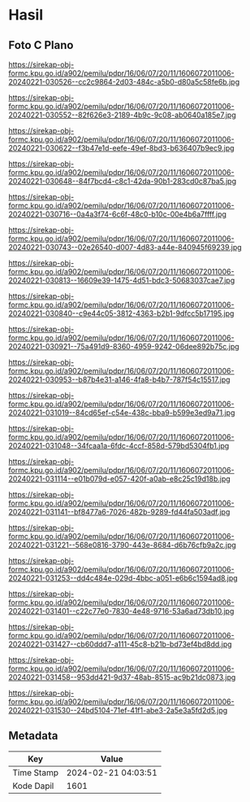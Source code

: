 # Hasil

## Foto C Plano

https://sirekap-obj-formc.kpu.go.id/a902/pemilu/pdpr/16/06/07/20/11/1606072011006-20240221-030526--cc2c9864-2d03-484c-a5b0-d80a5c58fe6b.jpg

https://sirekap-obj-formc.kpu.go.id/a902/pemilu/pdpr/16/06/07/20/11/1606072011006-20240221-030552--82f626e3-2189-4b9c-9c08-ab0640a185e7.jpg

https://sirekap-obj-formc.kpu.go.id/a902/pemilu/pdpr/16/06/07/20/11/1606072011006-20240221-030622--f3b47e1d-eefe-49ef-8bd3-b636407b9ec9.jpg

https://sirekap-obj-formc.kpu.go.id/a902/pemilu/pdpr/16/06/07/20/11/1606072011006-20240221-030648--84f7bcd4-c8c1-42da-90b1-283cd0c87ba5.jpg

https://sirekap-obj-formc.kpu.go.id/a902/pemilu/pdpr/16/06/07/20/11/1606072011006-20240221-030716--0a4a3f74-6c6f-48c0-b10c-00e4b6a7ffff.jpg

https://sirekap-obj-formc.kpu.go.id/a902/pemilu/pdpr/16/06/07/20/11/1606072011006-20240221-030743--02e26540-d007-4d83-a44e-840945f69239.jpg

https://sirekap-obj-formc.kpu.go.id/a902/pemilu/pdpr/16/06/07/20/11/1606072011006-20240221-030813--16609e39-1475-4d51-bdc3-50683037cae7.jpg

https://sirekap-obj-formc.kpu.go.id/a902/pemilu/pdpr/16/06/07/20/11/1606072011006-20240221-030840--c9e44c05-3812-4363-b2b1-9dfcc5b17195.jpg

https://sirekap-obj-formc.kpu.go.id/a902/pemilu/pdpr/16/06/07/20/11/1606072011006-20240221-030921--75a491d9-8360-4959-9242-06dee892b75c.jpg

https://sirekap-obj-formc.kpu.go.id/a902/pemilu/pdpr/16/06/07/20/11/1606072011006-20240221-030953--b87b4e31-a146-4fa8-b4b7-787f54c15517.jpg

https://sirekap-obj-formc.kpu.go.id/a902/pemilu/pdpr/16/06/07/20/11/1606072011006-20240221-031019--84cd65ef-c54e-438c-bba9-b599e3ed9a71.jpg

https://sirekap-obj-formc.kpu.go.id/a902/pemilu/pdpr/16/06/07/20/11/1606072011006-20240221-031048--34fcaa1a-6fdc-4ccf-858d-579bd5304fb1.jpg

https://sirekap-obj-formc.kpu.go.id/a902/pemilu/pdpr/16/06/07/20/11/1606072011006-20240221-031114--e01b079d-e057-420f-a0ab-e8c25c19d18b.jpg

https://sirekap-obj-formc.kpu.go.id/a902/pemilu/pdpr/16/06/07/20/11/1606072011006-20240221-031141--bf8477a6-7026-482b-9289-fd44fa503adf.jpg

https://sirekap-obj-formc.kpu.go.id/a902/pemilu/pdpr/16/06/07/20/11/1606072011006-20240221-031221--568e0816-3790-443e-8684-d6b76cfb9a2c.jpg

https://sirekap-obj-formc.kpu.go.id/a902/pemilu/pdpr/16/06/07/20/11/1606072011006-20240221-031253--dd4c484e-029d-4bbc-a051-e6b6c1594ad8.jpg

https://sirekap-obj-formc.kpu.go.id/a902/pemilu/pdpr/16/06/07/20/11/1606072011006-20240221-031401--c22c77e0-7830-4e48-9716-53a6ad73db10.jpg

https://sirekap-obj-formc.kpu.go.id/a902/pemilu/pdpr/16/06/07/20/11/1606072011006-20240221-031427--cb60ddd7-a111-45c8-b21b-bd73ef4bd8dd.jpg

https://sirekap-obj-formc.kpu.go.id/a902/pemilu/pdpr/16/06/07/20/11/1606072011006-20240221-031458--953dd421-9d37-48ab-8515-ac9b21dc0873.jpg

https://sirekap-obj-formc.kpu.go.id/a902/pemilu/pdpr/16/06/07/20/11/1606072011006-20240221-031530--24bd5104-71ef-41f1-abe3-2a5e3a5fd2d5.jpg


## Metadata

| Key        | Value               |
| ---------- | ------------------- |
| Time Stamp | 2024-02-21 04:03:51 |
| Kode Dapil | 1601                |



